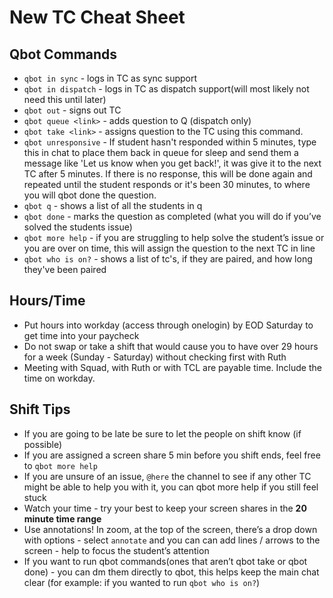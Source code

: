 # New TC Cheat Sheet

## Qbot Commands
- `qbot in sync` - logs in TC as sync support
- `qbot in dispatch` - logs in TC as dispatch support(will most likely not need this until later)
- `qbot out` - signs out TC
- `qbot queue <link>` - adds question to Q (dispatch only)
- `qbot take <link>` - assigns question to the TC using this command.
- `qbot unresponsive` - If student hasn't responded within 5 minutes, type this in chat to place them back in queue for sleep and send them a message like 'Let us know when you get back!', it was give it to the next TC after 5 minutes. If there is no response, this will be done again and repeated until the student responds or it's been 30 minutes, to where you will qbot done the question.
- `qbot q` - shows a list of all the students in q
- `qbot done` - marks the question as completed (what you will do if you’ve solved the students issue)
- `qbot more help` - if you are struggling to help solve the student’s issue or you are over on time, this will assign the question to the next TC in line
- `qbot who is on?` - shows a list of tc's, if they are paired, and how long they've been paired

## Hours/Time
- Put hours into workday (access through onelogin) by EOD Saturday to get time into your paycheck
- Do not swap or take a shift that would cause you to have over 29 hours for a week (Sunday - Saturday) without checking first with Ruth
- Meeting with Squad, with Ruth or with TCL are payable time.  Include the time on workday.



## Shift Tips
- If you are going to be late be sure to let the people on shift know (if possible)
- If you are assigned a screen share 5 min before you shift ends, feel free to `qbot more help` 
- If you are unsure of an issue, `@here` the channel to see if any other TC might be able to help you with it, you can qbot more help if you still feel stuck
- Watch your time - try your best to keep your screen shares in the **20 minute time range**
- Use annotations! In zoom, at the top of the screen, there’s a drop down with options - select `annotate` and you can can add lines / arrows to the screen - help to focus the student’s attention
- If you want to run qbot commands(ones that aren’t qbot take or qbot done) - you can dm them directly to qbot, this helps keep the main chat clear (for example: if you wanted to run `qbot who is on?`) 